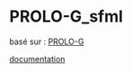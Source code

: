 # PROLO-G_sfml

basé sur : [PROLO-G](https://github.com/UP-4303/PR0L0-G)

[documentation](doc/html/index.html)
